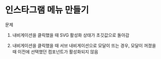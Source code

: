 # 인스타그램 메뉴 만들기

문제

1. 내비게이션을 클릭했을 때 SVG 활성화 상태가 초깃값으로 돌아감

2. 내비게이션을 클릭했을 때 서브 내비게이션으로 모달이 뜨는 경우, 모달이 꺼졌을 때 이전에 선택했던 컴포넌트가 활성화되지 않음
